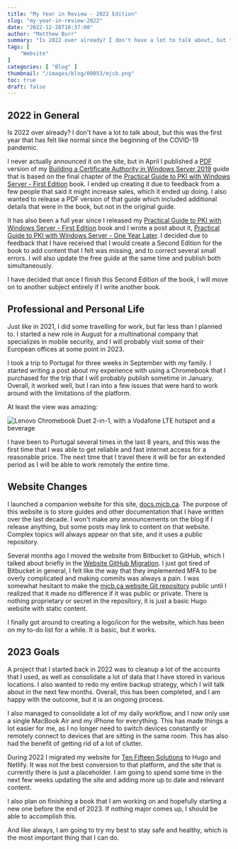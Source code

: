 ```yaml
---
title: "My Year in Review - 2022 Edition"
slug: "my-year-in-review-2022"
date: "2022-12-28T18:37:00"
author: "Matthew Burr"
summary: "Is 2022 over already? I don't have a lot to talk about, but this was the first year that has felt like normal since the beginning of the COVID-19 pandemic."
tags: [
    "Website"
]
categories: [ "Blog" ]
thumbnail: "/images/blog/00053/mjcb.png"
toc: true
draft: false
---
```


## 2022 in General ##

Is 2022 over already? I don't have a lot to talk about, but this was the first year that has felt like normal since the beginning of the COVID-19 pandemic.

I never actually announced it on the site, but in April I published a [PDF](/publications/building-a-certificate-authority-in-windows-server-2019/) version of my [Building a Certificate Authority in Windows Server 2019](/blog/2020/03/09/certificate-authority-windows-server-2019/) guide that is based on the final chapter of the [Practical Guide to PKI with Windows Server - First Edition](/publications/practical-guide-to-pki-with-windows-server-first-edition/) book. I ended up creating it due to feedback from a few people that said it might increase sales, which it ended up doing. I also wanted to release a PDF version of that guide which included additional details that were in the book, but not in the original guide.

It has also been a full year since I released my [Practical Guide to PKI with Windows Server - First Edition](/publications/practical-guide-to-pki-with-windows-server-first-edition/) book and I wrote a post about it, [Practical Guide to PKI with Windows Server - One Year Later](/blog/2022/09/27/practical-guide-to-pki-with-windows-server-one-year-later/). I decided due to feedback that I have received that I would create a Second Edition for the book to add content that I felt was missing, and to correct several small errors. I will also update the free guide at the same time and publish both simultaneously.

I have decided that once I finish this Second Edition of the book, I will move on to another subject entirely if I write another book.

## Professional and Personal Life ##

Just like in 2021, I did some travelling for work, but far less than I planned to. I started a new role in August for a multinational company that specializes in mobile security, and I will probably visit some of their European offices at some point in 2023.

I took a trip to Portugal for three weeks in September with my family. I started writing a post about my experience with using a Chromebook that I purchased for the trip that I will probably publish sometime in January. Overall, it worked well, but I ran into a few issues that were hard to work around with the limitations of the platform.

At least the view was amazing:

![Lenovo Chromebook Duet 2-in-1, with a Vodafone LTE hotspot and a beverage](/images/blog/00053/chromebook-portugal.jpg "Lenovo Chromebook Duet 2-in-1, with a Vodafone LTE hotspot and a beverage")

I have been to Portugal several times in the last 8 years, and this was the first time that I was able to get reliable and fast internet access for a reasonable price. The next time that I travel there it will be for an extended period as I will be able to work remotely the entire time.

## Website Changes ##

I launched a companion website for this site, [docs.mjcb.ca](https://docs.mjcb.ca/). The purpose of this website is to store guides and other documentation that I have written over the last decade. I won't make any announcements on the blog if I release anything, but some posts may link to content on that website. Complex topics will always appear on that site, and it uses a public repository.

Several months ago I moved the website from Bitbucket to GitHub, which I talked about briefly in the [Website GitHub Migration](/blog/2022/11/03/website-github-migration/). I just got tired of Bitbucket in general, I felt like the way that they implemented MFA to be overly complicated and making commits was always a pain. I was somewhat hesitant to make the [mjcb.ca website Git repository](https://github.com/matthew-tfs/mjcb.ca) public until I realized that it made no difference if it was public or private. There is nothing proprietary or secret in the repository, it is just a basic Hugo website with static content.

I finally got around to creating a logo/icon for the website, which has been on my to-do list for a while. It is basic, but it works.

## 2023 Goals ##

A project that I started back in 2022 was to cleanup a lot of the accounts that I used, as well as consolidate a lot of data that I have stored in various locations. I also wanted to redo my entire backup strategy, which I will talk about in the next few months. Overall, this has been completed, and I am happy with the outcome, but it is an ongoing process.

I also managed to consolidate a lot of my daily workflow, and I now only use a single MacBook Air and my iPhone for everything. This has made things a lot easier for me, as I no longer need to switch devices constantly or remotely connect to devices that are sitting in the same room. This has also had the benefit of getting rid of a lot of clutter.

During 2022 I migrated my website for [Ten Fifteen Solutions](https://tenfifteen.ca/) to Hugo and Netlify. It was not the best conversion to that platform, and the site that is currently there is just a placeholder. I am going to spend some time in the next few weeks updating the site and adding more up to date and relevant content.

I also plan on finishing a book that I am working on and hopefully starting a new one before the end of 2023. If nothing major comes up, I should be able to accomplish this.

And like always, I am going to try my best to stay safe and healthy, which is the most important thing that I can do.
